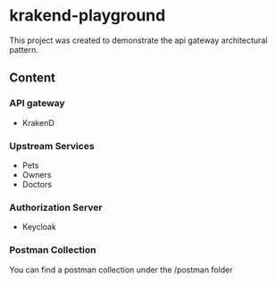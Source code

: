# krakend-playground

This project was created to demonstrate the api gateway architectural pattern.

## Content

### API gateway

- KrakenD

### Upstream Services

- Pets
- Owners
- Doctors

### Authorization Server

- Keycloak

### Postman Collection
You can find a postman collection under the /postman folder